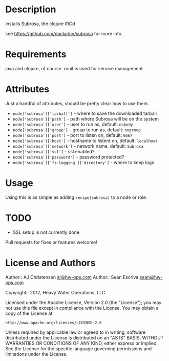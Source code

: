 Description
===========
Installs Subrosa, the clojure IRCd

see https://github.com/danlarkin/subrosa for more info.

Requirements
============
java and clojure, of course. runit is used for service management.

Attributes
==========
Just a handful of attributes, should be pretty clear how to use them.

* `node['subrosa']['tarball']` - where to save the downloaded tarball
* `node['subrosa']['path']` - path where Subrosa will be on the system
* `node['subrosa']['user']` - user to run as, default: `nobody`
* `node['subrosa']['group']` - group to run as, default: `nogroup`
* `node['subrosa']['port']` - port to listen on, default: `6667`
* `node['subrosa']['host']` - hostname to listent on, default: `localhost`
* `node['subrosa']['network']` - network name, default: `Subrosa`
* `node['subrosa']['ssl']` - ssl enabled? 
* `node['subrosa']['password']` - password protected?
* `node['subrosa']['fs-logging']['directory']` - where to keep logs

Usage
=====
Using this is as simple as adding `recipe[subrosa]` to a node or role.

TODO
====
* SSL setup is not currently done

Pull requests for fixes or features welcome!

License and Authors
===================
Author:: AJ Christensen <aj@hw-ops.com>
Author:: Sean Escriva <sean@hw-ops.com>

Copyright:: 2012, Heavy Water Operations, LLC

Licensed under the Apache License, Version 2.0 (the "License");
you may not use this file except in compliance with the License.
You may obtain a copy of the License at

    http://www.apache.org/licenses/LICENSE-2.0

Unless required by applicable law or agreed to in writing, software
distributed under the License is distributed on an "AS IS" BASIS,
WITHOUT WARRANTIES OR CONDITIONS OF ANY KIND, either express or implied.
See the License for the specific language governing permissions and
limitations under the License.
